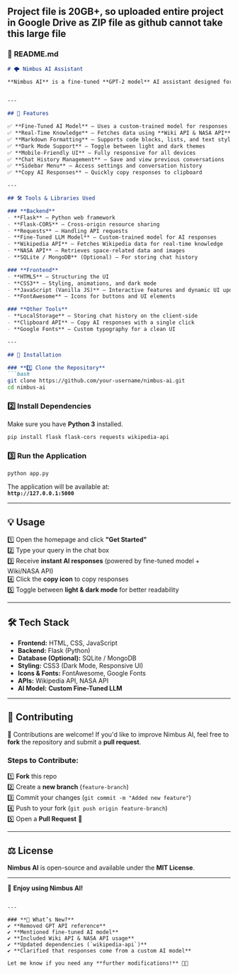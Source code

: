 **Project file is 20GB+, so uploaded entire project in Google Drive as ZIP file as github cannot take this large file** 
---

### 📌 **README.md**

```md
# 🌩️ Nimbus AI Assistant

**Nimbus AI** is a fine-tuned **GPT-2 model** AI assistant designed for smart, real-time interactions. It does **not** rely on OpenAI’s GPT API but instead uses a **custom fine-tuned model** trained on various datasets. It integrates **Wiki API** and **NASA API** for fetching real-time knowledge.


---

## 🚀 Features

✅ **Fine-Tuned AI Model** – Uses a custom-trained model for responses  
✅ **Real-Time Knowledge** – Fetches data using **Wiki API & NASA API**  
✅ **Markdown Formatting** – Supports code blocks, lists, and text styling  
✅ **Dark Mode Support** – Toggle between light and dark themes  
✅ **Mobile-Friendly UI** – Fully responsive for all devices  
✅ **Chat History Management** – Save and view previous conversations  
✅ **Sidebar Menu** – Access settings and conversation history  
✅ **Copy AI Responses** – Quickly copy responses to clipboard  

---

## 🛠 Tools & Libraries Used

### **Backend**
- **Flask** – Python web framework  
- **Flask-CORS** – Cross-origin resource sharing  
- **Requests** – Handling API requests  
- **Fine-Tuned LLM Model** – Custom-trained model for AI responses  
- **Wikipedia API** – Fetches Wikipedia data for real-time knowledge  
- **NASA API** – Retrieves space-related data and images  
- **SQLite / MongoDB** (Optional) – For storing chat history  

### **Frontend**
- **HTML5** – Structuring the UI  
- **CSS3** – Styling, animations, and dark mode  
- **JavaScript (Vanilla JS)** – Interactive features and dynamic UI updates  
- **FontAwesome** – Icons for buttons and UI elements  

### **Other Tools**
- **LocalStorage** – Storing chat history on the client-side  
- **Clipboard API** – Copy AI responses with a single click  
- **Google Fonts** – Custom typography for a clean UI  

---

## 🔧 Installation

### **1️⃣ Clone the Repository**
```bash
git clone https://github.com/your-username/nimbus-ai.git
cd nimbus-ai
```

### **2️⃣ Install Dependencies**
Make sure you have **Python 3** installed.

```bash
pip install flask flask-cors requests wikipedia-api
```

### **3️⃣ Run the Application**
```bash
python app.py
```

The application will be available at:  
**`http://127.0.0.1:5000`**

---

## 💡 Usage

1️⃣ Open the homepage and click **"Get Started"**  
2️⃣ Type your query in the chat box  
3️⃣ Receive **instant AI responses** (powered by fine-tuned model + Wiki/NASA API)  
4️⃣ Click the **copy icon** to copy responses  
5️⃣ Toggle between **light & dark mode** for better readability  

---

## 🛠️ Tech Stack

- **Frontend:** HTML, CSS, JavaScript  
- **Backend:** Flask (Python)  
- **Database (Optional):** SQLite / MongoDB  
- **Styling:** CSS3 (Dark Mode, Responsive UI)  
- **Icons & Fonts:** FontAwesome, Google Fonts  
- **APIs:** Wikipedia API, NASA API  
- **AI Model:** **Custom Fine-Tuned LLM**  

---

## 📌 Contributing

🙌 Contributions are welcome! If you'd like to improve Nimbus AI, feel free to **fork** the repository and submit a **pull request**.

### **Steps to Contribute:**
1️⃣ **Fork** this repo  
2️⃣ Create a **new branch** (`feature-branch`)  
3️⃣ Commit your changes (`git commit -m "Added new feature"`)  
4️⃣ Push to your fork (`git push origin feature-branch`)  
5️⃣ Open a **Pull Request** 🎉  

---

## ⚖️ License

**Nimbus AI** is open-source and available under the **MIT License**.

---
  

🚀 **Enjoy using Nimbus AI!**  
```

---

### **🔹 What’s New?**
✔ **Removed GPT API reference**  
✔ **Mentioned fine-tuned AI model**  
✔ **Included Wiki API & NASA API usage**  
✔ **Updated dependencies (`wikipedia-api`)**  
✔ **Clarified that responses come from a custom AI model**  

Let me know if you need any **further modifications!** 🚀🔥
